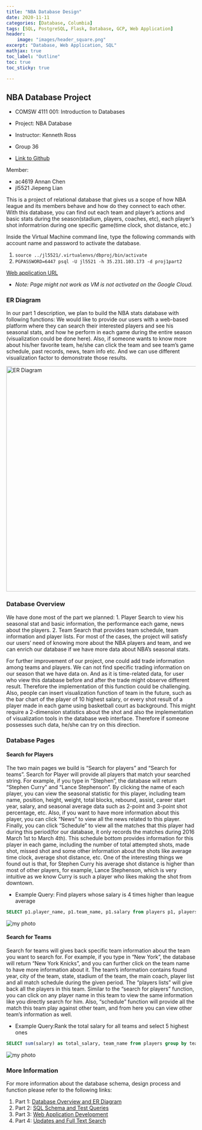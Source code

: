 ```yaml
---
title: "NBA Database Design"
date: 2020-11-11
categories: [Database, Columbia]
tags: [SQL, PostgreSQL, Flask, Database, GCP, Web Application]
header: 
    image: "images/header_square.png"
excerpt: "Database, Web Application, SQL"
mathjax: true
toc_label: "Outline"
toc: true
toc_sticky: true

---
```


## NBA Database Project

- COMSW 4111 001: Introduction to Databases

- Project: NBA Database

- Instructor: Kenneth Ross

- Group 36

- [Link to Github](https://github.com/alubanana/NBA_Database_Project)

Member: 
- ac4619 Annan Chen
- jl5521 Jiepeng Lian

This is a project of relational database that gives us a scope of how NBA league and its members behave and how do they connect to each other. With this database, you can find out each team and player’s actions and basic stats during the season(stadium, players, coaches, etc), each player’s shot informatrion during one specific game(time clock, shot distance, etc.)

Inside the Virtual Machine command line, type the following commands with account name and password to activate the database. 

1. `source ../jl5521/.virtualenvs/dbproj/bin/activate`
2. `PGPASSWORD=6447 psql -U jl5521 -h 35.231.103.173 -d proj1part2`


[Web application URL](http://35.227.53.125:8111/)
- *Note: Page might not work as VM is not activated on the Google Cloud.*

### ER Diagram

In our part 1 description, we plan to build the NBA stats database with following functions: We would like to provide our users with a web-based platform where they can search their interested players and see his seasonal stats, and how he perform in each game during the entire season (visualization could be done here). Also, if someone wants to know more about his/her favorite team, he/she can click the team and see team’s game schedule, past records, news, team info etc. And we can use different visualization factor to demonstrate those results. 

<img src="{{ site.url }}{{ site.baseurl }}/images/database/er.png" alt="ER Diagram" width = "600">


### Database Overview

We have done most of the part we planned: 1. Player Search to view his seasonal stat and basic information, the performance each game, news about the players. 2. Team Search that provides team schedule, team information and player lists. For most of the cases, the project will satisfy our users’ need of knowing more about the NBA players and team, and we can enrich our database if we have more data about NBA’s seasonal stats. 

For further improvement of our project, one could add trade information among teams and players. We can not find specific trading information on our season that we have data on. And as it is time-related data, for user who view this database before and after the trade might observe different result. Therefore the implementation of this function could be challenging. Also, people can insert visualization function of team in the future, such as the bar chart of the player of 10 highest salary, or every shot result of a player made in each game using basketball court as background. This might require a 2-dimension statistics about the shot and also the implementation of visualization tools in the database web interface. Therefore if someone possesses such data, he/she can try on this direction.  

### Database Pages

#### Search for Players

The two main pages we build is “Search for players” and “Search for teams”. 
Search for Player will provide all players that match your searched string. For example, if you type in “Stephen”, the database will return “Stephen Curry” and “Lance Stephenson”. By clicking the name of each player, you can view the seasonal statistic for this player, including team name, position, height, weight, total blocks, rebound, assist, career start year, salary, and seasonal average data such as 2-point and 3-point shot percentage, etc. Also, if you want to have more information about this player, you can click “News” to view all the news related to this player. Finally, you can click “Schedule” to view all the matches that this player had during this period(for our database, it only records the matches during 2016 March 1st to March 4th). This schedule bottom provides information for this player in each game, including the number of total attempted shots, made shot, missed shot and some other information about the shots like average time clock, average shot distance, etc. One of the interesting things we found out is that, for Stephen Curry his average shot distance is higher than most of other players, for example, Lance Stephenson, which is very intuitive as we know Curry is such a player who likes making the shot from downtown. 

+ Example Query: Find players whose salary is 4 times higher than league average

```sql
SELECT p1.player_name, p1.team_name, p1.salary from players p1, players p2 group by p1.player_name, p1.team_name, p1.salary having p1.salary > avg(p2.salary) * 4 order by p1.salary DESC;
```

<img src="{{ site.url }}{{ site.baseurl }}/images/database/db1.png" alt="my photo">

#### Search for Teams

Search for teams will gives back specific team information about the team you want to search for. For example, if you type in “New York”, the database will return “New York Knicks”, and you can further click on the team name to have more information about it. The team’s information contains found year, city of the team, state, stadium of the team, the main coach, player list and all match schedule during the given period. The “players lists” will give back all the players in this team. Similar to the “search for players” function, you can click on any player name in this team to view the same information like you directly search for him. Also, “schedule” function will provide all the match this team play against other team, and from here you can view other team’s information as well. 

+ Example Query:Rank the total salary for all teams and select 5 highest ones

```sql
SELECT sum(salary) as total_salary, team_name from players group by team_name order by sum(salary) DESC limit 5;
```

<img src="{{ site.url }}{{ site.baseurl }}/images/database/db2.png" alt="my photo">


### More Information

For more information about the database schema, design process and function please refer to the following links: 
1. Part 1: [Database Overview and ER Diagram](https://github.com/alubanana/NBA_Database_Project/blob/master/part%201.pdf)
2. Part 2: [SQL Schema and Test Queries](https://github.com/alubanana/NBA_Database_Project/blob/master/part%202/DB_project_part2.pdf)
3. Part 3: [Web Application Development](https://github.com/alubanana/NBA_Database_Project/tree/master/part3)
3. Part 4: [Updates and Full Text Search](https://github.com/alubanana/NBA_Database_Project/blob/master/part4/README_part4.pdf)

